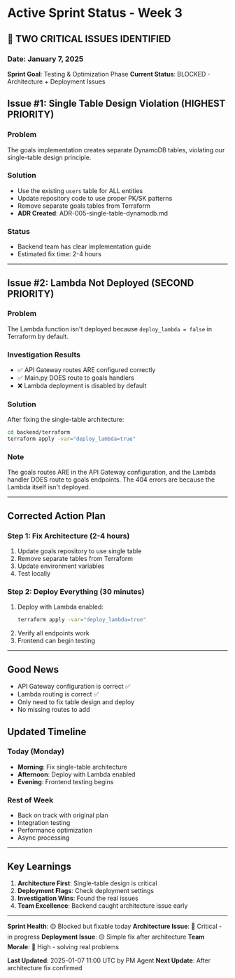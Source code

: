 # Active Sprint Status - Week 3

## 🚨 TWO CRITICAL ISSUES IDENTIFIED

### Date: January 7, 2025
**Sprint Goal**: Testing & Optimization Phase
**Current Status**: BLOCKED - Architecture + Deployment Issues

## Issue #1: Single Table Design Violation (HIGHEST PRIORITY)

### Problem
The goals implementation creates separate DynamoDB tables, violating our single-table design principle.

### Solution
- Use the existing `users` table for ALL entities
- Update repository code to use proper PK/SK patterns
- Remove separate goals tables from Terraform
- **ADR Created**: ADR-005-single-table-dynamodb.md

### Status
- Backend team has clear implementation guide
- Estimated fix time: 2-4 hours

---

## Issue #2: Lambda Not Deployed (SECOND PRIORITY)

### Problem
The Lambda function isn't deployed because `deploy_lambda = false` in Terraform by default.

### Investigation Results
- ✅ API Gateway routes ARE configured correctly
- ✅ Main.py DOES route to goals handlers
- ❌ Lambda deployment is disabled by default

### Solution
After fixing the single-table architecture:
```bash
cd backend/terraform
terraform apply -var="deploy_lambda=true"
```

### Note
The goals routes ARE in the API Gateway configuration, and the Lambda handler DOES route to goals endpoints. The 404 errors are because the Lambda itself isn't deployed.

---

## Corrected Action Plan

### Step 1: Fix Architecture (2-4 hours)
1. Update goals repository to use single table
2. Remove separate tables from Terraform  
3. Update environment variables
4. Test locally

### Step 2: Deploy Everything (30 minutes)
1. Deploy with Lambda enabled:
   ```bash
   terraform apply -var="deploy_lambda=true"
   ```
2. Verify all endpoints work
3. Frontend can begin testing

---

## Good News

- API Gateway configuration is correct ✅
- Lambda routing is correct ✅
- Only need to fix table design and deploy
- No missing routes to add

## Updated Timeline

### Today (Monday)
- **Morning**: Fix single-table architecture
- **Afternoon**: Deploy with Lambda enabled
- **Evening**: Frontend testing begins

### Rest of Week
- Back on track with original plan
- Integration testing
- Performance optimization
- Async processing

---

## Key Learnings

1. **Architecture First**: Single-table design is critical
2. **Deployment Flags**: Check deployment settings
3. **Investigation Wins**: Found the real issues
4. **Team Excellence**: Backend caught architecture issue early

---

**Sprint Health**: 🟡 Blocked but fixable today
**Architecture Issue**: 🔴 Critical - in progress
**Deployment Issue**: 🟡 Simple fix after architecture
**Team Morale**: 💚 High - solving real problems

**Last Updated**: 2025-01-07 11:00 UTC by PM Agent
**Next Update**: After architecture fix confirmed